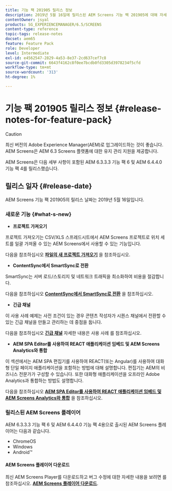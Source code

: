 ```yaml
---
title: 기능 팩 201905 릴리스 정보
description: 2019년 5월 16일에 릴리스된 AEM Screens 기능 팩 201905에 대해 자세히 알아보십시오.
contentOwner: jsyal
products: SG_EXPERIENCEMANAGER/6.5/SCREENS
content-type: reference
topic-tags: release-notes
docset: aem65
feature: Feature Pack
role: Developer
level: Intermediate
exl-id: e4562547-2829-4a53-8e37-2cd637cef7c8
source-git-commit: 6643f4162c8f0ee7bcdb0fd3305d3978234f5cfd
workflow-type: tm+mt
source-wordcount: '313'
ht-degree: 1%

---
```


# 기능 팩 201905 릴리스 정보 {#release-notes-for-feature-pack}

>[!CAUTION]
>
>최신 버전의 Adobe Experience Manager(AEM)로 업그레이드하는 것이 좋습니다. AEM Screens은 AEM 6.3 Screens 플랫폼에 대한 유지 관리 지원을 제공합니다.

AEM Screens은 다음 세부 사항이 포함된 AEM 6.3.3.3 기능 팩 6 및 AEM 6.4.4.0 기능 팩 4를 릴리스했습니다.

## 릴리스 일자 {#release-date}

AEM Screens 기능 팩 201905의 릴리스 날짜는 2019년 5월 16일입니다.

### 새로운 기능 {#what-s-new}

* **프로젝트 가져오기**

프로젝트 가져오기는 CSV/XLS 스프레드시트에서 AEM Screens 프로젝트로 위치 세트를 일괄 가져올 수 있는 AEM Screens에서 사용할 수 있는 기능입니다.

다음을 참조하십시오 **[파일의 새 프로젝트 가져오기](project-importer.md)** 을 참조하십시오.

* **ContentSync에서 SmartSync로 전환**

SmartSync는 서버 로드/스토리지 및 네트워크 트래픽을 최소화하여 비용을 절감합니다.

다음을 참조하십시오 **[ContentSync에서 SmartSync로 전환](smartsync.md)** 을 참조하십시오.

* **긴급 채널**

이 사용 사례 예제는 사전 조건이 있는 경우 콘텐츠 작성자가 시퀀스 채널에서 전환할 수 있는 긴급 채널을 만들고 관리하는 데 중점을 둡니다.

다음을 참조하십시오 **[긴급 채널](emergency-channel.md)** 자세한 내용은 사용 사례 를 참조하십시오.

* **AEM SPA Editor를 사용하여 REACT 애플리케이션 임베드 및 AEM Screens Analytics와 통합**

이 섹션에서는 AEM SPA 편집기를 사용하여 REACT(또는 Angular)를 사용하여 대화형 단일 페이지 애플리케이션을 포함하는 방법에 대해 설명합니다. 편집기는 AEM의 비즈니스 전문가가 구성할 수 있습니다. 또한 대화형 애플리케이션을 오프라인 Adobe Analytics과 통합하는 방법도 설명합니다.

다음을 참조하십시오 **[AEM SPA Editor를 사용하여 REACT 애플리케이션 임베드 및 AEM Screens Analytics와 통합](embedding-react-app.md)** 을 참조하십시오.

### 릴리스된 AEM Screens 플레이어

AEM 6.3.3.3 기능 팩 6 및 AEM 6.4.4.0 기능 팩 4용으로 출시된 AEM Screens 플레이어는 다음과 같습니다.

* ChromeOS
* Windows
* Android™

#### AEM Screens 플레이어 다운로드

최신 AEM Screens Player를 다운로드하고 버그 수정에 대한 자세한 내용을 보려면 를 참조하십시오. **[AEM Screens 플레이어 다운로드](https://download.macromedia.com/screens/)**.
